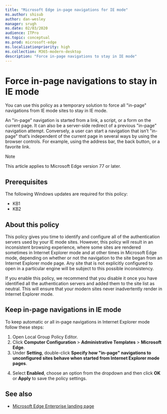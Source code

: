 ```yaml
---
title: "Microsoft Edge in-page navigations for IE mode"
ms.author: shisub
author: dan-wesley
manager: srugh
ms.date: 02/03/2020
audience: ITPro
ms.topic: conceptual
ms.prod: microsoft-edge
ms.localizationpriority: high
ms.collection: M365-modern-desktop
description: "Force in-page navigations to stay in IE mode"
---
```


# Force in-page navigations to stay in IE mode

You can use this policy as a temporary solution to force all "in-page" navigations from IE mode sites to stay in IE mode.

An "in-page" navigation is started from a link, a script, or a form on the current page. It can also be a server-side redirect of a previous "in-page" navigation attempt. Conversely, a user can start a navigation that isn’t "in-page" that’s independent of the current page in several ways by using the browser controls. For example, using the address bar, the back button, or a favorite link.

>[!NOTE]
>This article applies to Microsoft Edge version 77 or later.

## Prerequisites

The following Windows updates are required for this policy:

- KB1
- KB2

## About this policy

This policy gives you time to identify and configure all of the authentication servers used by your IE mode sites. However, this policy will result in an inconsistent browsing experience, where some sites are rendered sometimes in Internet Explorer mode and at other times in Microsoft Edge mode, depending on whether or not the navigation to the site began from an Internet Explorer mode page. Any site that is not explicitly configured to open in a particular engine will be subject to this possible inconsistency.

If you enable this policy, we recommend that you disable it once you have identified all the authentication servers and added them to the site list as neutral. This will ensure that your modern sites never inadvertently render in Internet Explorer mode.

## Keep in-page navigations in IE mode

To keep automatic or all in-page navigations in Internet Explorer mode follow these steps:

1. Open Local Group Policy Editor.
2. Click **Computer Configuration** > **Administrative Templates** > **Microsoft Edge**.
3. Under **Setting**, double-click **Specify how "in-page" navigations to unconfigured sites behave when started from Internet Explorer mode pages**.
<!-- screen shot -->
4. Select **Enabled**, choose an option from the dropdown and then click **OK** or **Apply** to save the policy settings.
<!-- screen shot -->
## See also

- [Microsoft Edge Enterprise landing page](https://www.microsoftedgeinsider.com/enterprise)
